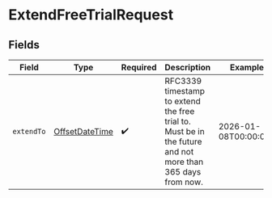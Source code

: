 # ExtendFreeTrialRequest


## Fields

| Field                                                                                                     | Type                                                                                                      | Required                                                                                                  | Description                                                                                               | Example                                                                                                   |
| --------------------------------------------------------------------------------------------------------- | --------------------------------------------------------------------------------------------------------- | --------------------------------------------------------------------------------------------------------- | --------------------------------------------------------------------------------------------------------- | --------------------------------------------------------------------------------------------------------- |
| `extendTo`                                                                                                | [OffsetDateTime](https://docs.oracle.com/javase/8/docs/api/java/time/OffsetDateTime.html)                 | :heavy_check_mark:                                                                                        | RFC3339 timestamp to extend the free trial to.<br/>Must be in the future and not more than 365 days from now. | 2026-01-08T00:00:00Z                                                                                      |